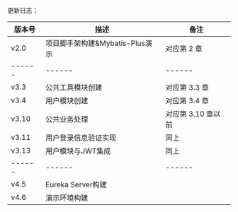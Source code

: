 更新日志：

| 版本号 | 描述 | 备注 |
| ------ | ------ | ------ |
| v2.0  | 项目脚手架构建&Mybatis-Plus演示 | 对应第 2 章 |
| ------ | ------ | ------ |
| v3.3  | 公共工具模块创建 | 对应第 3.3 章 |
| v3.4  | 用户模块创建 | 对应第 3.4 章 |
| v3.10 | 公共业务处理 | 对应第 3.10 章以前 |
| v3.11 | 用户登录信息验证实现 | 同上 |
| v3.13 | 用户模块与JWT集成 | 同上 |
| ------ | ------ | ------ |
| v4.5  | Eureka Server构建 |  |
| v4.6  | 演示环境构建 |  |
